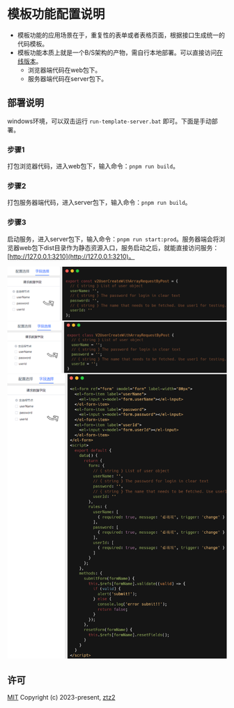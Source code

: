 # 模板功能配置说明

* 模板功能的应用场景在于，重复性的表单或者表格页面，根据接口生成统一的代码模板。
* 模板功能本质上就是一个B/S架构的产物，需自行本地部署。可以直接访问[在线版本](https://web-apih.andou.live)。
  * 浏览器端代码在web包下。
  * 服务器端代码在server包下。


## 部署说明
windows环境，可以双击运行 `run-template-server.bat` 即可。下面是手动部署。

### 步骤1
打包浏览器代码，进入web包下，输入命令：`pnpm run build`。

### 步骤2
打包服务器端代码，进入server包下，输入命令：`pnpm run build`。

### 步骤3
启动服务，进入server包下，输入命令：`pnpm run start:prod`。服务器端会将浏览器web包下dist目录作为静态资源入口，服务启动之后，就能直接访问服务：[http://127.0.0.1:3210](http://127.0.0.1:3210)。

![](../public/images/map-code.png)
![](../public/images/class-code.png)
![](../public/images/form-code.png)

## 许可

[MIT](https://opensource.org/licenses/MIT) Copyright (c) 2023-present, [ztz2](https://github.com/ztz2)
